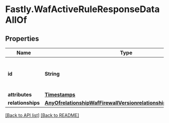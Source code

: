 # Fastly.WafActiveRuleResponseDataAllOf

## Properties

Name | Type | Description | Notes
------------ | ------------- | ------------- | -------------
**id** | **String** | Alphanumeric string identifying a WAF active rule. | [optional] [readonly] 
**attributes** | [**Timestamps**](Timestamps.md) |  | [optional] 
**relationships** | [**AnyOfrelationshipWafFirewallVersionrelationshipWafRuleRevision**](AnyOfrelationshipWafFirewallVersionrelationshipWafRuleRevision.md) |  | [optional] 


[[Back to API list]](../../README.md#endpoints) [[Back to README]](../../README.md)
